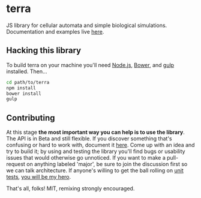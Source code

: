 terra
=====

JS library for cellular automata and simple biological simulations. Documentation and examples live [here](http://rileyjshaw.com/terra/).

## Hacking this library
To build terra on your machine you'll need [Node.js](http://nodejs.org/), [Bower](http://bower.io/), and [gulp](http://gulpjs.com/) installed. Then...

```.bash
cd path/to/terra
npm install
bower install
gulp
```

## Contributing
At this stage **the most important way you can help is to use the library**. The API is in Beta and still flexible. If you discover something that's confusing or hard to work with, document it [here](https://github.com/rileyjshaw/terra/issues). Come up with an idea and try to build it; by using and testing the library you'll find bugs or usability issues that would otherwise go unnoticed.
If you want to make a pull-request on anything labeled 'major', be sure to join the discussion first so we can talk architecture.
If anyone's willing to get the ball rolling on [unit tests](https://github.com/rileyjshaw/terra/issues/16), [you will be my hero](http://youtu.be/koJlIGDImiU).


That's all, folks! MIT, remixing strongly encouraged.

